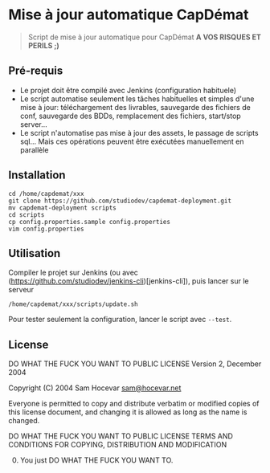 # Mise à jour automatique CapDémat

> Script de mise à jour automatique pour CapDémat
> **A VOS RISQUES ET PERILS ;)**

## Pré-requis
* Le projet doit être compilé avec Jenkins (configuration habituele)
* Le script automatise seulement les tâches habituelles et simples d'une mise à jour: téléchargement des livrables, sauvegarde des fichiers de conf, sauvegarde des BDDs, remplacement des fichiers, start/stop server...
* Le script n'automatise pas mise à jour des assets, le passage de scripts sql... Mais ces opérations peuvent être exécutées manuellement en parallèle

## Installation

    cd /home/capdemat/xxx
    git clone https://github.com/studiodev/capdemat-deployment.git
    mv capdemat-deployment scripts
    cd scripts
    cp config.properties.sample config.properties
    vim config.properties

## Utilisation

Compiler le projet sur Jenkins (ou avec (https://github.com/studiodev/jenkins-cli)[jenkins-cli]), puis lancer sur le serveur

    /home/capdemat/xxx/scripts/update.sh

Pour tester seulement la configuration, lancer le script avec `--test`.

## License

DO WHAT THE FUCK YOU WANT TO PUBLIC LICENSE
Version 2, December 2004
 
Copyright (C) 2004 Sam Hocevar <sam@hocevar.net>
 
Everyone is permitted to copy and distribute verbatim or modified
copies of this license document, and changing it is allowed as long
as the name is changed.
 
DO WHAT THE FUCK YOU WANT TO PUBLIC LICENSE
TERMS AND CONDITIONS FOR COPYING, DISTRIBUTION AND MODIFICATION
 
0. You just DO WHAT THE FUCK YOU WANT TO.
